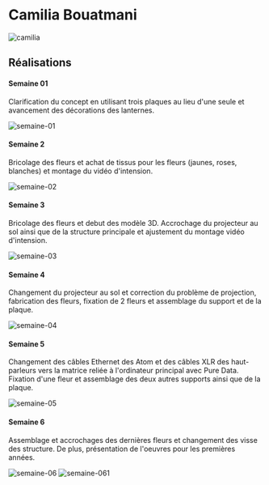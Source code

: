 # Camilia Bouatmani

![camilia](https://github.com/user-attachments/assets/fd1ae8c4-56f2-4c0f-90f9-c853a7c1b1c7)

## Réalisations

#### Semaine 01

Clarification du concept en utilisant trois plaques au lieu d'une seule et avancement des décorations des lanternes.

![semaine-01](https://github.com/user-attachments/assets/2cdebb75-9304-471b-bf94-3e992b640730)

#### Semaine 2

Bricolage des fleurs et achat de tissus pour les fleurs (jaunes, roses, blanches) et montage du vidéo d'intension.

![semaine-02](https://github.com/user-attachments/assets/dc5ce70e-aa91-4f8d-8115-8903647d61c0)

#### Semaine 3

Bricolage des fleurs et debut des modèle 3D. Accrochage du projecteur au sol ainsi que de la structure principale et ajustement du montage vidéo d'intension.

![semaine-03](https://github.com/user-attachments/assets/8c0aa51d-2c25-4308-8b64-2d8547acc6a2)

#### Semaine 4

Changement du projecteur au sol et correction du problème de projection, fabrication des fleurs, fixation de 2 fleurs et assemblage du support et de la plaque.

![semaine-04](https://github.com/user-attachments/assets/6e869397-8b74-4c06-bb40-99989d19cef3)

#### Semaine 5

Changement des câbles Ethernet des Atom et des câbles XLR des haut-parleurs vers la matrice reliée à l'ordinateur principal avec Pure Data. Fixation d'une fleur et assemblage des deux autres supports ainsi que de la plaque.

![ semaine-05 ](https://github.com/user-attachments/assets/68c490a2-0aa3-423b-8a46-9d91db2b32e8)

#### Semaine 6

Assemblage et accrochages des dernières fleurs et changement des visse des structure. De plus, présentation de l'oeuvres pour les premières années. 


![semaine-06](https://github.com/user-attachments/assets/a9496ca6-f4c9-40d3-89f0-14a7131a2a2a)
![semaine-061](https://github.com/user-attachments/assets/f99920fe-52e8-4f07-9e29-fdcc3b01e033)

